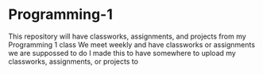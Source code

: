 # Programming-1
This repository will have classworks, assignments, and projects from my Programming 1 class
We meet weekly and have classworks or assignments we are suppossed to do
I made this to have somewhere to upload my classworks, assignments, or projects to
